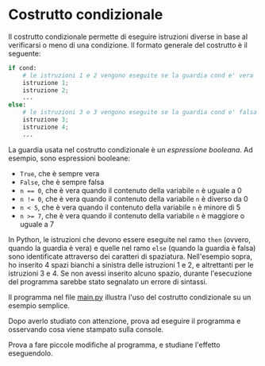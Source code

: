 # Costrutto condizionale

Il costrutto condizionale permette di eseguire istruzioni diverse in base al verificarsi o meno di una condizione.
Il formato generale del costrutto è il seguente:
```python
if cond:
    # le istruzioni 1 e 2 vengono eseguite se la guardia cond e' vera
    istruzione 1;
    istruzione 2;    
    ...
else:
    # le istruzioni 3 e 3 vengono eseguite se la guardia cond e' falsa
    istruzione 3;
    istruzione 4;    
    ...
```
La guardia usata nel costrutto condizionale è un *espressione booleana*. Ad esempio, sono espressioni booleane:
* `True`, che è sempre vera
* `False`, che è sempre falsa
* `n == 0`, che è vera quando il contenuto della variabile `n` è uguale a 0
* `n != 0`, che è vera quando il contenuto della variabile `n` è diverso da 0
* `n < 5`, che è vera quando il contenuto della variabile `n` è minore di 5 
* `n >= 7`, che è vera quando il contenuto della variabile `n` è maggiore o uguale a 7

In Python, le istruzioni che devono essere eseguite nel ramo `then` (ovvero, quando la guardia è vera) e quelle nel ramo `else` (quando la guardia è falsa) sono identificate attraverso dei caratteri di spaziatura. Nell'esempio sopra, ho inserito 4 spazi bianchi a sinistra delle istruzioni 1 e 2, e altrettanti per le istruzioni 3 e 4. Se non avessi inserito alcuno spazio, durante l'esecuzione del programma sarebbe stato segnalato un errore di sintassi.

Il programma nel file [main.py](main.py) illustra l'uso del costrutto condizionale su un esempio semplice. 

Dopo averlo studiato con attenzione, prova ad eseguire il programma e osservando cosa viene stampato sulla console.

Prova a fare piccole modifiche al programma, e studiane l'effetto eseguendolo.
